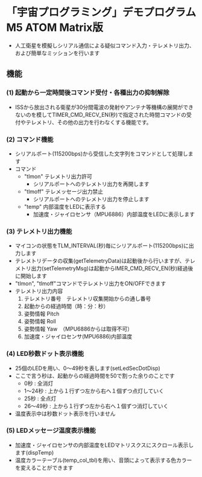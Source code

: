 # 「宇宙プログラミング」デモプログラム M5 ATOM Matrix版
* 人工衛星を模擬しシリアル通信による疑似コマンド入力・テレメトリ出力、および簡単なミッションを行います

## 機能

### (1) 起動から一定時間後コマンド受付・各種出力の抑制解除
* ISSから放出される衛星が30分間電波の発射やアンテナ等機構の展開ができないのを模してTIMER_CMD_RECV_EN(秒)で指定された時間コマンドの受付やテレメトリ、その他の出力を行わなくする機能です。

### (2) コマンド機能
* シリアルポート(115200bps)から受信した文字列をコマンドとして処理します
* コマンド
  * "tlmon" テレメトリ出力許可
    * シリアルポートへのテレメトリ出力を再開します
  * "tlmoff" テレメッセージ出力禁止
    * シリアルポートへのテレメトリ出力を停止します
  * "temp" 内部温度をLEDに表示する
    * 加速度・ジャイロセンサ（MPU6886）内部温度をLEDに表示します

### (3) テレメトリ出力機能
* マイコンの状態をTLM_INTERVAL(秒)毎にシリアルポート(115200bps)に出力します
* テレメトリデータの収集(getTelemetryData)は起動後から行いますが、テレメトリ出力(setTelemetryMsg)は起動からIMER_CMD_RECV_EN(秒)経過後に開始します
* "tlmon", "tlmoff"コマンドでテレメトリ出力をON/OFFできます
* テレメトリ出力内容
  1. テレメトリ番号　テレメトリ収集開始からの通し番号
  2. 起動からの経過時間（時：分：秒）
  3. 姿勢情報 Pitch
  4. 姿勢情報 Roll
  5. 姿勢情報 Yaw　（MPU6886からは取得不可）
  6. 加速度・ジャイロセンサ(MPU6886)内部温度

### (4) LED秒数ドット表示機能
* 25個のLEDを用い、0〜49秒を表します(setLedSecDotDisp)
* ここで言う秒は、起動からの経過時間を50で割った余りのことです
  * 0秒      : 全消灯
  * 1〜24秒  : 上から１行ずつ左から右へ１個ずつ点灯していく
  * 25秒     : 全点灯
  * 26〜49秒 : 上から１行ずつ左から右へ１個ずつ消灯していく
* 温度表示中は秒数ドット表示を行いません

### (5) LEDメッセージ温度表示機能
* 加速度・ジャイロセンサの内部温度をLEDマトリスクスにスクロール表示します(dispTemp)
* 温度カラーテーブル(temp_col_tbl)を用い、音頭によって表示する色カラーを変えることができます


